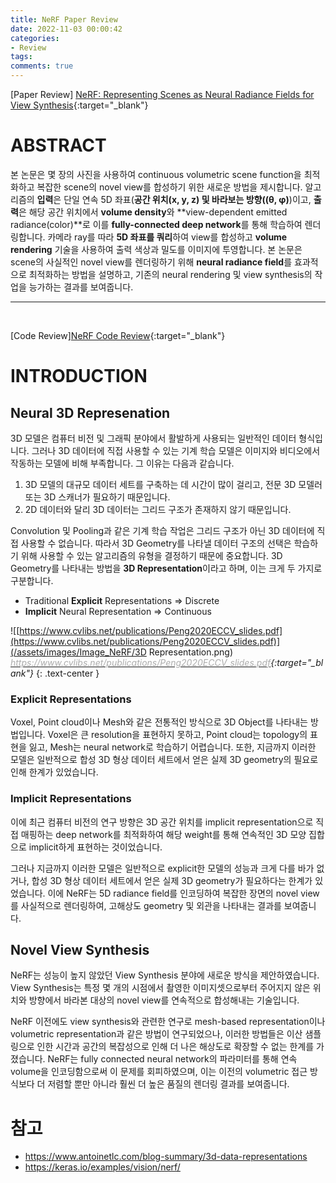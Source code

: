 ```yaml
---
title: NeRF Paper Review
date: 2022-11-03 00:00:42
categories:
- Review
tags:
comments: true
---
```



[Paper Review] [NeRF: Representing Scenes as Neural Radiance Fields for View Synthesis](https://arxiv.org/pdf/2003.08934.pdf){:target="_blank"}

<!-- more -->

# ABSTRACT
본 논문은 몇 장의 사진을 사용하여 continuous volumetric scene function을 최적화하고 복잡한 scene의 novel view를 합성하기 위한 새로운 방법을 제시합니다. 알고리즘의 **입력**은 단일 연속 5D 좌표(**공간 위치(x, y, z) 및 바라보는 방향((θ, φ)**)이고, **출력**은 해당 공간 위치에서 **volume density**와 **view-dependent emitted radiance(color)**로 이를 **fully-connected deep network**를 통해 학습하여 렌더링합니다. 카메라 ray를 따라 **5D 좌표를 쿼리**하여 view를 합성하고 **volume rendering** 기술을 사용하여 출력 색상과 밀도를 이미지에 투영합니다. 본 논문은 scene의 사실적인 novel view를 렌더링하기 위해 **neural radiance field**를 효과적으로 최적화하는 방법을 설명하고, 기존의 neural rendering 및 view synthesis의 작업을 능가하는 결과를 보여줍니다. 
* * * 

<br>

[Code Review][NeRF Code Review](/review/2022/11/02/NeRF-code/){:target="_blank"}
# INTRODUCTION
## Neural 3D Represenation

3D 모델은 컴퓨터 비전 및 그래픽 분야에서 활발하게 사용되는 일반적인 데이터 형식입니다. 그러나 3D 데이터에 직접 사용할 수 있는 기계 학습 모델은 이미지와 비디오에서 작동하는 모델에 비해 부족합니다. 그 이유는 다음과 같습니다.
1. 3D 모델의 대규모 데이터 세트를 구축하는 데 시간이 많이 걸리고, 전문 3D 모델러 또는 3D 스캐너가 필요하기 때문입니다. 
2. 2D 데이터와 달리 3D 데이터는 그리드 구조가 존재하지 않기 때문입니다.

Convolution 및 Pooling과 같은 기계 학습 작업은 그리드 구조가 아닌 3D 데이터에 직접 사용할 수 없습니다. 따라서 3D Geometry를 나타낼 데이터 구조의 선택은 학습하기 위해 사용할 수 있는 알고리즘의 유형을 결정하기 때문에 중요합니다. 3D Geometry를 나타내는 방법을 **3D Representation**이라고 하며, 이는 크게 두 가지로 구분합니다.

- Traditional **Explicit** Representations ⇒ Discrete
- **Implicit** Neural Representation ⇒ Continuous

![[https://www.cvlibs.net/publications/Peng2020ECCV_slides.pdf](https://www.cvlibs.net/publications/Peng2020ECCV_slides.pdf)](/assets/images/Image_NeRF/3D Representation.png)
*[<span style='color:#adadad'>https://www.cvlibs.net/publications/Peng2020ECCV_slides.pdf</span>](https://www.cvlibs.net/publications/Peng2020ECCV_slides.pdf){:target="_blank"}*
{: .text-center }

### Explicit Representations 
Voxel, Point cloud이나 Mesh와 같은 전통적인 방식으로 3D Object를 나타내는 방법입니다. Voxel은 큰 resolution을 표현하지 못하고, Point cloud는 topology의 표현을 잃고, Mesh는 neural network로 학습하기 어렵습니다. 또한, 지금까지 이러한 모델은 일반적으로 합성 3D 형상 데이터 세트에서 얻은 실제 3D geometry의 필요로 인해 한계가 있었습니다.

### Implicit Representations
이에 최근 컴퓨터 비전의 연구 방향은 3D 공간 위치를 implicit representation으로 직접 매핑하는 deep network를 최적화하여 해당 weight를 통해 연속적인 3D 모양 집합으로 implicit하게 표현하는 것이었습니다.


그러나 지금까지 이러한 모델은 일반적으로 explicit한 모델의 성능과 크게 다를 바가 없거나, 합성 3D 형상 데이터 세트에서 얻은 실제 3D geometry가 필요하다는 한계가 있었습니다. 이에 NeRF는 5D radiance field를 인코딩하여 복잡한 장면의 novel view를 사실적으로 렌더링하여, 고해상도 geometry 및 외관을 나타내는 결과를 보여줍니다.


## Novel View Synthesis
NeRF는 성능이 높지 않았던 View Synthesis 분야에 새로운 방식을 제안하였습니다. 
View Synthesis는 특정 몇 개의 시점에서 촬영한 이미지셋으로부터 주어지지 않은 위치와 방향에서 바라본 대상의 novel view를 연속적으로 합성해내는 기술입니다. 

NeRF 이전에도 view synthesis와 관련한 연구로 mesh-based representation이나 volumetric representation과 같은 방법이 연구되었으나,
이러한 방법들은 이산 샘플링으로 인한 시간과 공간의 복잡성으로 인해 더 나은 해상도로 확장할 수 없는 한계를 가졌습니다. 
NeRF는 fully connected neural network의 파라미터를 통해 연속 volume을 인코딩함으로써 이 문제를 회피하였으며,
이는 이전의 volumetric 접근 방식보다 더 저렴할 뿐만 아니라 훨씬 더 높은 품질의 렌더링 결과를 보여줍니다.


# 참고
* https://www.antoinetlc.com/blog-summary/3d-data-representations
* https://keras.io/examples/vision/nerf/